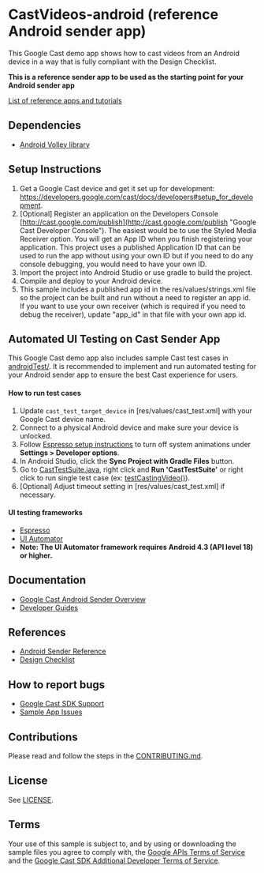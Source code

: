 # CastVideos-android  (reference Android sender app)

This Google Cast demo app shows how to cast videos from an Android device in a way that is fully compliant with the Design Checklist.

**This is a reference sender app to be used as the starting point for your Android sender app**

[List of reference apps and tutorials](https://developers.google.com/cast/docs/downloads)

## Dependencies
* [Android Volley library](https://github.com/google/volley)

## Setup Instructions
1. Get a Google Cast device and get it set up for development: https://developers.google.com/cast/docs/developers#setup_for_development.
1. [Optional] Register an application on the Developers Console [http://cast.google.com/publish](http://cast.google.com/publish "Google Cast Developer Console").
  The easiest would be to use the Styled Media Receiver option. You will get an App ID when you finish registering your application. This project uses a
  published Application ID that can be used to run the app without using your own ID but if you need to do any console debugging, you would need to have your own ID.
1. Import the project into Android Studio or use gradle to build the project.
1. Compile and deploy to your Android device.
1. This sample includes a published app id in the res/values/strings.xml file so the project can be built and run without a need
  to register an app id. If you want to use your own receiver (which is required if you need to debug the receiver),
  update "app_id" in that file with your own app id.

## Automated UI Testing on Cast Sender App
This Google Cast demo app also includes sample Cast test cases in [androidTest/](androidTest/com/google/sample/cast/refplayer/).
It is recommended to implement and run automated testing for your Android sender app to ensure the best Cast experience for users.

#### How to run test cases
1. Update `cast_test_target_device` in [res/values/cast_test.xml] with your Google Cast device name.
1. Connect to a physical Android device and make sure your device is unlocked.
1. Follow [Espresso setup instructions](https://developer.android.com/training/testing/espresso/setup#set-up-environment) to turn off system animations under **Settings > Developer options**.
1. In Android Studio, click the **Sync Project with Gradle Files** button.
1. Go to [CastTestSuite.java](androidTest/com/google/sample/cast/refplayer/CastTestSuite.java), right click and **Run 'CastTestSuite'** or right click to run single test case (ex: [testCastingVideo()](androidTest/com/google/sample/cast/refplayer/BasicCastUITest.java)).
1. \[Optional\] Adjust timeout setting in [res/values/cast_test.xml] if necessary.

#### UI testing frameworks
* [Espresso](https://developer.android.com/training/testing/espresso/)
* [UI Automator](https://developer.android.com/training/testing/ui-automator)
* **Note: The UI Automator framework requires Android 4.3 (API level 18) or higher.**

## Documentation
* [Google Cast Android Sender Overview](https://developers.google.com/cast/docs/android_sender/)
* [Developer Guides](https://developers.google.com/cast/docs/developers)

## References
* [Android Sender Reference](https://developers.google.com/cast/docs/reference/android/packages)
* [Design Checklist](http://developers.google.com/cast/docs/design_checklist)

## How to report bugs
* [Google Cast SDK Support](https://developers.google.com/cast/support)
* [Sample App Issues](https://issuetracker.google.com/issues/new?component=190205&template=1901999)

## Contributions
Please read and follow the steps in the [CONTRIBUTING.md](CONTRIBUTING.md).

## License
See [LICENSE](LICENSE).

## Terms
Your use of this sample is subject to, and by using or downloading the sample files you agree to comply with, the [Google APIs Terms of Service](https://developers.google.com/terms/) and the [Google Cast SDK Additional Developer Terms of Service](https://developers.google.com/cast/docs/terms/).
